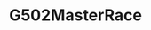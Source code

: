 ---
title: G502MasterRace
crosslinks:
- LogitechG
- hardwareswap
- techsupport
- pcmasterrace
- ChoosingBeggars
- Overwatch
- MouseReview
- Pay_Respects
---